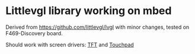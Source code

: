# Littlevgl library working on mbed

Derived from https://github.com/littlevgl/lvgl with minor changes, tested on F469-Discovery board.

Should work with screen drivers: [TFT](https://github.com/stepansnigirev/f469-disco-lvgl-tft) and [Touchpad](https://github.com/stepansnigirev/f469-disco-lvgl-touchpad)